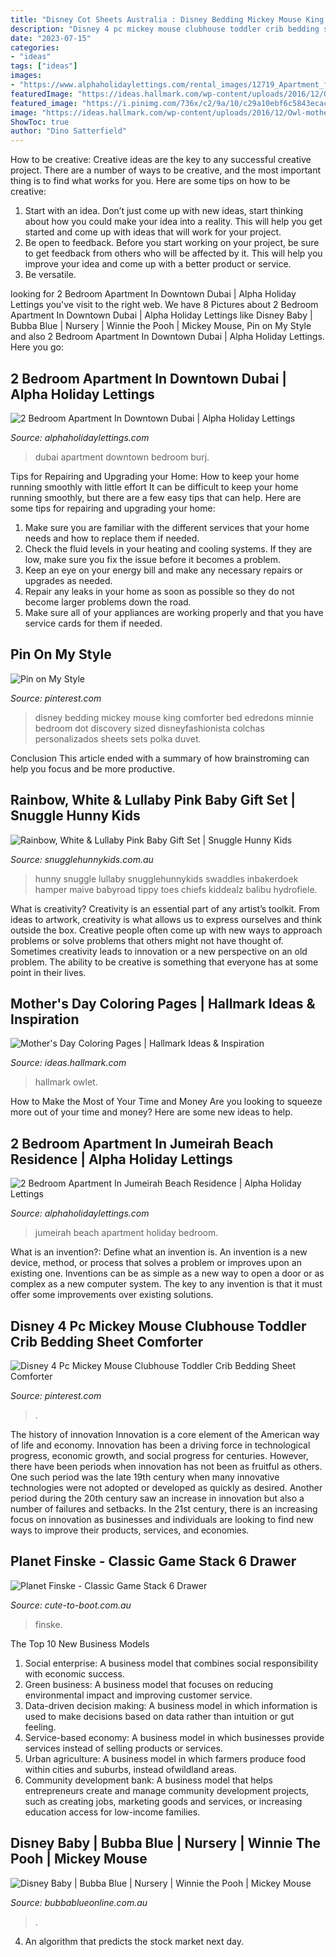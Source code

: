```yaml
---
title: "Disney Cot Sheets Australia : Disney Bedding Mickey Mouse King Comforter Bed Edredons Minnie Bedroom Dot Discovery Sized Disneyfashionista Colchas Personalizados Sheets Sets Polka Duvet"
description: "Disney 4 pc mickey mouse clubhouse toddler crib bedding sheet comforter"
date: "2023-07-15"
categories:
- "ideas"
tags: ["ideas"]
images:
- "https://www.alphaholidaylettings.com/rental_images/12719_Apartment_for_rent_Burj_Dubai_20101029150921.jpg"
featuredImage: "https://ideas.hallmark.com/wp-content/uploads/2016/12/Owl-mothers-day-coloring-page.jpg"
featured_image: "https://i.pinimg.com/736x/c2/9a/10/c29a10ebf6c5843ecac0a722242c7c99--disney-bedding-polka-dot-bedding.jpg"
image: "https://ideas.hallmark.com/wp-content/uploads/2016/12/Owl-mothers-day-coloring-page.jpg"
ShowToc: true
author: "Dino Satterfield"
---
```



How to be creative:
Creative ideas are the key to any successful creative project. There are a number of ways to be creative, and the most important thing is to find what works for you. Here are some tips on how to be creative: 
1. Start with an idea. Don’t just come up with new ideas, start thinking about how you could make your idea into a reality. This will help you get started and come up with ideas that will work for your project. 
2. Be open to feedback. Before you start working on your project, be sure to get feedback from others who will be affected by it. This will help you improve your idea and come up with a better product or service. 
3. Be versatile.

	

		
looking for 2 Bedroom Apartment In Downtown Dubai | Alpha Holiday Lettings you've visit to the right web. We have 8 Pictures about 2 Bedroom Apartment In Downtown Dubai | Alpha Holiday Lettings like Disney Baby | Bubba Blue | Nursery | Winnie the Pooh | Mickey Mouse, Pin on My Style and also 2 Bedroom Apartment In Downtown Dubai | Alpha Holiday Lettings. Here you go:
		
    
## 2 Bedroom Apartment In Downtown Dubai | Alpha Holiday Lettings

<img loading=lazy src="https://www.alphaholidaylettings.com/rental_images/12719_Apartment_for_rent_Burj_Dubai_20101029150921.jpg" onerror="this.onerror=null;this.src='https://tse3.mm.bing.net/th?id=OIP.ngxDqAgozxaHFI6MJrS1YgAAAA&amp;pid=15.1';" alt="2 Bedroom Apartment In Downtown Dubai | Alpha Holiday Lettings">

_Source: alphaholidaylettings.com_

>dubai apartment downtown bedroom burj. 

	

Tips for Repairing and Upgrading your Home: How to keep your home running smoothly with little effort
It can be difficult to keep your home running smoothly, but there are a few easy tips that can help. Here are some tips for repairing and upgrading your home:
1. Make sure you are familiar with the different services that your home needs and how to replace them if needed.
2. Check the fluid levels in your heating and cooling systems. If they are low, make sure you fix the issue before it becomes a problem.
3. Keep an eye on your energy bill and make any necessary repairs or upgrades as needed.
4. Repair any leaks in your home as soon as possible so they do not become larger problems down the road.
5. Make sure all of your appliances are working properly and that you have service cards for them if needed.

    
## Pin On My Style

<img loading=lazy src="https://i.pinimg.com/736x/c2/9a/10/c29a10ebf6c5843ecac0a722242c7c99--disney-bedding-polka-dot-bedding.jpg" onerror="this.onerror=null;this.src='https://tse4.mm.bing.net/th?id=OIP.SH5bG3TwF_Ug5WMpard4NgHaHa&amp;pid=15.1';" alt="Pin on My Style">

_Source: pinterest.com_

>disney bedding mickey mouse king comforter bed edredons minnie bedroom dot discovery sized disneyfashionista colchas personalizados sheets sets polka duvet. 

	

Conclusion
This article ended with a summary of how brainstroming can help you focus and be more productive.

    
## Rainbow, White &amp; Lullaby Pink Baby Gift Set | Snuggle Hunny Kids

<img loading=lazy src="https://www.snugglehunnykids.com.au/assets/alt_1/GB7.jpg?20210309030836" onerror="this.onerror=null;this.src='https://tse4.mm.bing.net/th?id=OIP.wcTsuC1eAmjinzfPfIdyDwHaHa&amp;pid=15.1';" alt="Rainbow, White &amp; Lullaby Pink Baby Gift Set | Snuggle Hunny Kids">

_Source: snugglehunnykids.com.au_

>hunny snuggle lullaby snugglehunnykids swaddles inbakerdoek hamper maive babyroad tippy toes chiefs kiddealz balibu hydrofiele. 

	

What is creativity?
Creativity is an essential part of any artist’s toolkit. From ideas to artwork, creativity is what allows us to express ourselves and think outside the box. Creative people often come up with new ways to approach problems or solve problems that others might not have thought of. Sometimes creativity leads to innovation or a new perspective on an old problem. The ability to be creative is something that everyone has at some point in their lives.

    
## Mother&#039;s Day Coloring Pages | Hallmark Ideas &amp; Inspiration

<img loading=lazy src="https://ideas.hallmark.com/wp-content/uploads/2016/12/Owl-mothers-day-coloring-page.jpg" onerror="this.onerror=null;this.src='https://tse1.mm.bing.net/th?id=OIP.k5UMh2MZ8Bi2HfoxoB2_SQHaJl&amp;pid=15.1';" alt="Mother&#039;s Day Coloring Pages | Hallmark Ideas &amp; Inspiration">

_Source: ideas.hallmark.com_

>hallmark owlet. 

	

How to Make the Most of Your Time and Money
Are you looking to squeeze more out of your time and money? Here are some new ideas to help.

    
## 2 Bedroom Apartment In Jumeirah Beach Residence | Alpha Holiday Lettings

<img loading=lazy src="https://www.alphaholidaylettings.com/rental_images/12800_Apartment_for_rent_Jumeirah_Beach_Residence_20101109155738.jpg" onerror="this.onerror=null;this.src='https://tse3.mm.bing.net/th?id=OIP.cHydEN6M3-xs2jxnXmcC7QAAAA&amp;pid=15.1';" alt="2 Bedroom Apartment In Jumeirah Beach Residence | Alpha Holiday Lettings">

_Source: alphaholidaylettings.com_

>jumeirah beach apartment holiday bedroom. 

	

What is an invention?: Define what an invention is.
An invention is a new device, method, or process that solves a problem or improves upon an existing one. Inventions can be as simple as a new way to open a door or as complex as a new computer system. The key to any invention is that it must offer some improvements over existing solutions.

    
## Disney 4 Pc Mickey Mouse Clubhouse Toddler Crib Bedding Sheet Comforter

<img loading=lazy src="https://i.pinimg.com/originals/a7/53/84/a7538472c100d841fb9dfcabe1b57650.jpg" onerror="this.onerror=null;this.src='https://tse4.mm.bing.net/th?id=OIP.8P5TGbanLVxSfLkHR8Z7vwHaK1&amp;pid=15.1';" alt="Disney 4 Pc Mickey Mouse Clubhouse Toddler Crib Bedding Sheet Comforter">

_Source: pinterest.com_

>. 

	

The history of innovation
Innovation is a core element of the American way of life and economy. Innovation has been a driving force in technological progress, economic growth, and social progress for centuries. However, there have been periods when innovation has not been as fruitful as others. One such period was the late 19th century when many innovative technologies were not adopted or developed as quickly as desired. Another period during the 20th century saw an increase in innovation but also a number of failures and setbacks. In the 21st century, there is an increasing focus on innovation as businesses and individuals are looking to find new ways to improve their products, services, and economies.

    
## Planet Finske - Classic Game Stack 6 Drawer

<img loading=lazy src="https://www.cute-to-boot.com.au/assets/full/PLCGS.jpg?20201017094007" onerror="this.onerror=null;this.src='https://tse1.mm.bing.net/th?id=OIP.1n2yS1lMqLRasqnmZQ9PAgHaHa&amp;pid=15.1';" alt="Planet Finske - Classic Game Stack 6 Drawer">

_Source: cute-to-boot.com.au_

>finske. 

	

The Top 10 New Business Models
1. Social enterprise: A business model that combines social responsibility with economic success.
2. Green business: A business model that focuses on reducing environmental impact and improving customer service.
3. Data-driven decision making: A business model in which information is used to make decisions based on data rather than intuition or gut feeling.
4. Service-based economy: A business model in which businesses provide services instead of selling products or services. 
5. Urban agriculture: A business model in which farmers produce food within cities and suburbs, instead ofwildland areas. 
6. Community development bank: A business model that helps entrepreneurs create and manage community development projects, such as creating jobs, marketing goods and services, or increasing education access for low-income families.

    
## Disney Baby | Bubba Blue | Nursery | Winnie The Pooh | Mickey Mouse

<img loading=lazy src="http://cdn.shopify.com/s/files/1/0087/2939/5247/collections/disney_babg_1200x1200.png?v=1622606951" onerror="this.onerror=null;this.src='https://tse1.mm.bing.net/th?id=OIP.hmI4JKm-250FJWheIyaXZgHaHa&amp;pid=15.1';" alt="Disney Baby | Bubba Blue | Nursery | Winnie the Pooh | Mickey Mouse">

_Source: bubbablueonline.com.au_

>. 

	

4. An algorithm that predicts the stock market next day.

